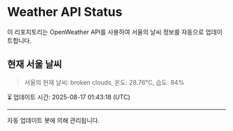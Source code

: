 
# Weather API Status

이 리포지토리는 OpenWeather API를 사용하여 서울의 날씨 정보를 자동으로 업데이트합니다.

## 현재 서울 날씨
> 서울의 현재 날씨: broken clouds, 온도: 28.76°C, 습도: 84%

⏳ 업데이트 시간: 2025-08-17 01:43:18 (UTC)

---
자동 업데이트 봇에 의해 관리됩니다.
